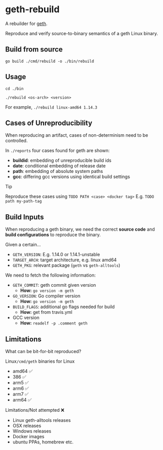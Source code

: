 # geth-rebuild

A rebuilder for [geth](https://github.com/ethereum/go-ethereum/).

Reproduce and verify source-to-binary semantics of a geth Linux binary.

## Build from source

`go build ./cmd/rebuild -o ./bin/rebuild`

## Usage

`cd ./bin`

`./rebuild <os-arch> <version>`

For example, `./rebuild linux-amd64 1.14.3`


## Cases of Unreproducibility 

When reproducing an artifact, cases of non-determinism need to be controlled.

In `./reports` four cases found for geth are shown:

- **buildid**: embedding of unreproducible build ids
- **date**: conditional embedding of release date
- **path**: embedding of absolute system paths
- **gcc**: differing gcc versions using identical build settings

> [!TIP]
> Reproduce these cases using `TODO PATH <case> <docker tag>`
> E.g. `TODO path my-path-tag`


## Build Inputs

When reproducing a geth binary, we need the correct **source code** and **build configurations** to reproduce the binary.

Given a certain...

- `GETH_VERSION`: E.g. 1.14.0 or 1.14.1-unstable
- `TARGET_ARCH`: target architecture, e.g. linux amd64
- `GETH_PKG`: relevant package (`geth` vs `geth-alltools`)

We need to fetch the following information:

- `GETH_COMMIT`: geth commit given version
  - **How:** `go version -m geth`
- `GO_VERSION`: Go compiler version
  - **How:** `go version -m geth`
- `BUILD_FLAGS`: additional go flags needed for build
  - **How:** get from travis.yml
- GCC version
  - **How:** `readelf -p .comment geth`


## Limitations

What can be bit-for-bit reproduced?

Linux`/cmd/geth` binaries for Linux
- amd64  ✅
- 386    ✅
- arm5   ✅
- arm6   ✅
- arm7   ✅
- arm64  ✅

Limitations/Not attempted ❌
- Linux geth-alltools releases
- OSX releases
- Windows releases
- Docker images
- ubuntu PPAs, homebrew etc.

